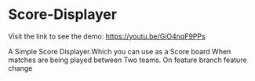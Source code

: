 # Score-Displayer
Visit the link to see the demo:
https://youtu.be/GiO4nqF9PPs

A Simple Score Displayer.Which you can use as a Score board When matches are being played between Two teams.
On feature branch
feature change
